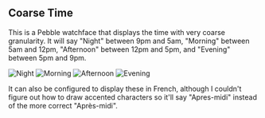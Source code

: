 Coarse Time
-----------

This is a Pebble watchface that displays the time with very coarse granularity.
It will say "Night" between 9pm and 5am, "Morning" between 5am and 12pm,
"Afternoon" between 12pm and 5pm, and "Evening" between 5pm and 9pm.

![Night](http://badawi.io/pebble/coarse/screenshots/night.png)
![Morning](http://badawi.io/pebble/coarse/screenshots/morning.png)
![Afternoon](http://badawi.io/pebble/coarse/screenshots/afternoon.png)
![Evening](http://badawi.io/pebble/coarse/screenshots/evening.png)

It can also be configured to display these in French, although I couldn't
figure out how to draw accented characters so it'll say "Apres-midi"
instead of the more correct "Après-midi".
